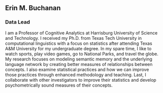 ## **Erin M. Buchanan**

### Data Lead

I am a Professor of Cognitive Analytics at Harrisburg University of Science and Technology. I received my Ph.D. from Texas Tech University in computational linguistics with a focus on statistics after attending Texas A&M University for my undergraduate degree. In my spare time, I like to watch sports, play video games, go to National Parks, and travel the globe. My research focuses on modeling semantic memory and the underlying language network by creating better measures of relationships between concepts. I also examine statistical practices and how we can improve those practices through enhanced methodology and teaching. Last, I collaborate with other investigators to improve their statistics and develop psychometrically sound measures of their concepts.
